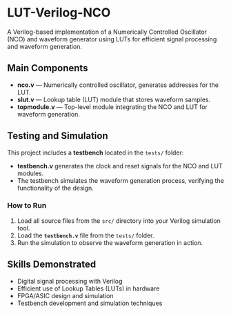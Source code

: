# LUT-Verilog-NCO
A Verilog-based implementation of a Numerically Controlled Oscillator (NCO) and waveform generator using LUTs for efficient signal processing and waveform generation.


## Main Components

- **nco.v** — Numerically controlled oscillator, generates addresses for the LUT.
- **slut.v** — Lookup table (LUT) module that stores waveform samples.
- **topmodule.v** — Top-level module integrating the NCO and LUT for waveform generation.

## Testing and Simulation

This project includes a **testbench** located in the `tests/` folder:

- **testbench.v** generates the clock and reset signals for the NCO and LUT modules.
- The testbench simulates the waveform generation process, verifying the functionality of the design.

### How to Run

1. Load all source files from the `src/` directory into your Verilog simulation tool.
2. Load the **`testbench.v`** file from the `tests/` folder.
3. Run the simulation to observe the waveform generation in action.

## Skills Demonstrated

- Digital signal processing with Verilog
- Efficient use of Lookup Tables (LUTs) in hardware
- FPGA/ASIC design and simulation
- Testbench development and simulation techniques

